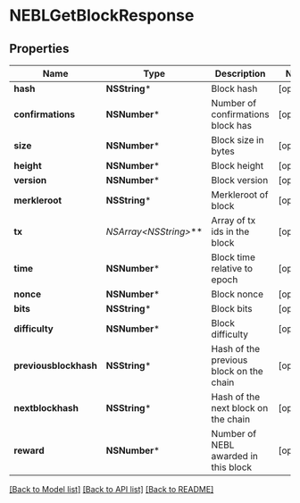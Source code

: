 # NEBLGetBlockResponse

## Properties
Name | Type | Description | Notes
------------ | ------------- | ------------- | -------------
**hash** | **NSString*** | Block hash | [optional] 
**confirmations** | **NSNumber*** | Number of confirmations block has | [optional] 
**size** | **NSNumber*** | Block size in bytes | [optional] 
**height** | **NSNumber*** | Block height | [optional] 
**version** | **NSNumber*** | Block version | [optional] 
**merkleroot** | **NSString*** | Merkleroot of block | [optional] 
**tx** | **NSArray&lt;NSString*&gt;*** | Array of tx ids in the block | [optional] 
**time** | **NSNumber*** | Block time relative to epoch | [optional] 
**nonce** | **NSNumber*** | Block nonce | [optional] 
**bits** | **NSString*** | Block bits | [optional] 
**difficulty** | **NSNumber*** | Block difficulty | [optional] 
**previousblockhash** | **NSString*** | Hash of the previous block on the chain | [optional] 
**nextblockhash** | **NSString*** | Hash of the next block on the chain | [optional] 
**reward** | **NSNumber*** | Number of NEBL awarded in this block | [optional] 

[[Back to Model list]](../README.md#documentation-for-models) [[Back to API list]](../README.md#documentation-for-api-endpoints) [[Back to README]](../README.md)


